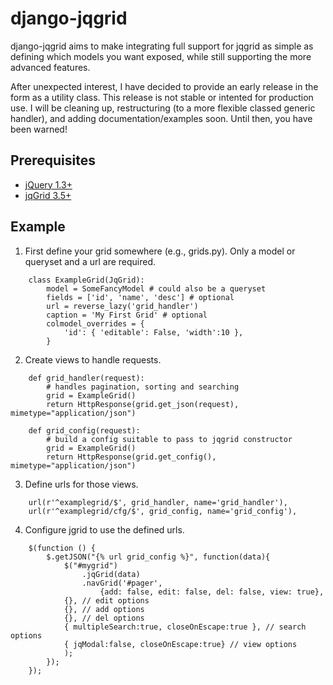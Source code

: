 django-jqgrid
=============
django-jqgrid aims to make integrating full support for jqgrid as simple as
defining which models you want exposed, while still supporting the more
advanced features.

After unexpected interest, I have decided to provide an early release in the
form as a utility class. This release is not stable or intented for production
use. I will be cleaning up, restructuring (to a more flexible classed generic
handler), and adding documentation/examples soon. Until then, you have been 
warned! 

Prerequisites
-------------
* [jQuery 1.3+](http://www.jquery.com)
* [jqGrid 3.5+](http://www.trirand.com/blog/?page_id=6)

Example
-------

1. First define your grid somewhere (e.g., grids.py). Only a model or queryset
   and a url are required.
```
	class ExampleGrid(JqGrid):
    	model = SomeFancyModel # could also be a queryset
    	fields = ['id', 'name', 'desc'] # optional 
    	url = reverse_lazy('grid_handler')
    	caption = 'My First Grid' # optional
    	colmodel_overrides = {
       		'id': { 'editable': False, 'width':10 },
   	 	}
```

2. Create views to handle requests.
```
	def grid_handler(request):
    	# handles pagination, sorting and searching
    	grid = ExampleGrid()
    	return HttpResponse(grid.get_json(request), mimetype="application/json")

	def grid_config(request):
    	# build a config suitable to pass to jqgrid constructor   
    	grid = ExampleGrid()
    	return HttpResponse(grid.get_config(), mimetype="application/json")
```

3. Define urls for those views.
```
	url(r'^examplegrid/$', grid_handler, name='grid_handler'),
	url(r'^examplegrid/cfg/$', grid_config, name='grid_config'),
```

4. Configure jgrid to use the defined urls.
```
	$(function () {
    	$.getJSON("{% url grid_config %}", function(data){
        	$("#mygrid")
            	.jqGrid(data)
            	.navGrid('#pager', 
                	{add: false, edit: false, del: false, view: true},
       		{}, // edit options
        	{}, // add options
       	 	{}, // del options 
        	{ multipleSearch:true, closeOnEscape:true }, // search options 
        	{ jqModal:false, closeOnEscape:true} // view options 
        	);
    	});
	});
```
